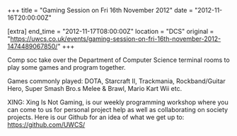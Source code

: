 +++
title = "Gaming Session on Fri 16th November 2012"
date = "2012-11-16T20:00:00Z"

[extra]
end_time = "2012-11-17T08:00:00Z"
location = "DCS"
original = "https://uwcs.co.uk/events/gaming-session-on-fri-16th-november-2012-1474489067850/"
+++

Comp soc take over the Department of Computer Science terminal rooms to play some games and program together.

Games commonly played: DOTA, Starcraft II, Trackmania, Rockband/Guitar Hero, Super Smash Bro.s Melee & Brawl, Mario Kart Wii etc.

XING: Xing Is Not Gaming, is our weekly programming workshop where you can come to us for personal project help as well as collaborating on society projects. Here is our Github for an idea of what we get up to: https://github.com/UWCS/

